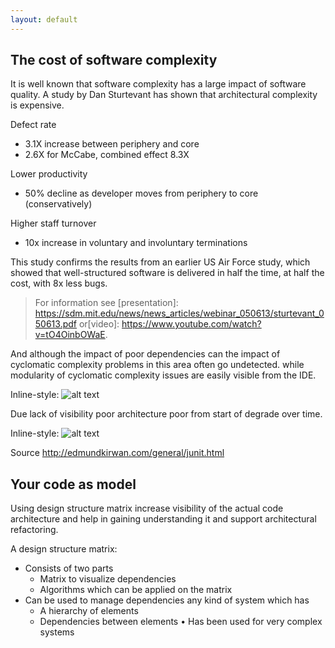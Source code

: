 ```yaml
---
layout: default
---
```


## The cost of software complexity

It is well known that software complexity has a large impact of software quality. 
A study by Dan Sturtevant has shown that architectural complexity is expensive.

Defect rate
- 3.1X increase between periphery and core
- 2.6X for McCabe, combined effect 8.3X

Lower productivity 
- 50% decline as developer moves from periphery to core (conservatively) 

Higher staff turnover 
- 10x increase in voluntary and involuntary terminations

This study confirms the results from an earlier US Air Force study, which showed that well-structured software 
is delivered in half the time, at half the cost, with 8x less bugs. 

> For information see [presentation]: https://sdm.mit.edu/news/news_articles/webinar_050613/sturtevant_050613.pdf 
> or[video]: https://www.youtube.com/watch?v=tO4OinbOWaE.

And although the impact of poor dependencies can the impact of cyclomatic complexity problems in this area often go undetected.
while modularity of cyclomatic complexity issues are easily visible from the IDE.

Inline-style: 
![alt text](https://dsmsuite.github.io/assets/img/CostOfComplexity.png "Logo Title Text 1")

Due lack of visibility poor architecture poor from start of degrade over time.

Inline-style: 
![alt text](https://dsmsuite.github.io/assets/img/nunit.gif "Logo Title Text 1")

Source http://edmundkirwan.com/general/junit.html 

## Your code as model

Using design structure matrix increase visibility of the actual code architecture and help in 
gaining understanding it and support architectural refactoring.

A design structure matrix:

* Consists of two parts
	* Matrix to visualize dependencies 
	* Algorithms which can be applied on the matrix
* Can be used to manage dependencies any kind of system which has
	* A hierarchy of elements 
	* Dependencies between elements
• Has been used for very complex systems


